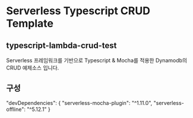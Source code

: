 # Serverless Typescript CRUD Template

## typescript-lambda-crud-test

Serverless 프레임워크를 기반으로 Typescript & Mocha를 적용한 Dynamodb의 CRUD 예제소스 입니다.

## 구성

"devDependencies": {
"serverless-mocha-plugin": "^1.11.0",
"serverless-offline": "^5.12.1"
}
